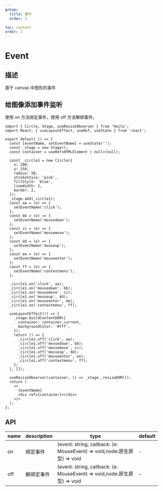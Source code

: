 ```yaml
---
group:
  title: 事件
  order: 3

toc: content
order: 1
---
```


# Event

## 描述

基于 canvas 中图形的事件

## 给图像添加事件监听

使用 on 方法绑定事件，使用 off 方法解绑事件。

```tsx
import { Circle, Stage, useResizeObserver } from 'heitu';
import React, { useLayoutEffect, useRef, useState } from 'react';

export default () => {
  const [eventName, setEventName] = useState('');
  const _stage = new Stage();
  const container = useRef<HTMLElement | null>(null);

  const _circle1 = new Circle({
    x: 200,
    y: 150,
    radius: 50,
    strokeStyle: 'pink',
    fillStyle: 'blue',
    lineWidth: 2,
    border: 2,
  });
  _stage.add(_circle1);
  const aa = (e) => {
    setEventName('click');
  };
  const bb = (e) => {
    setEventName('mousedown');
  };
  const cc = (e) => {
    setEventName('mousemove');
  };
  const dd = (e) => {
    setEventName('mouseup');
  };
  const ee = (e) => {
    setEventName('mouseenter');
  };
  const ff = (e) => {
    setEventName('contextmenu');
  };

  _circle1.on('click', aa);
  _circle1.on('mousedown', bb);
  _circle1.on('mousemove', cc);
  _circle1.on('mouseup', dd);
  _circle1.on('mouseenter', ee);
  _circle1.on('contextmenu', ff);

  useLayoutEffect(() => {
    _stage.buildContentDOM({
      container: container.current,
      backgroundColor: '#fff',
    });
    return () => {
      _circle1.off('click', aa);
      _circle1.off('mousedown', bb);
      _circle1.off('mousemove', cc);
      _circle1.off('mouseup', dd);
      _circle1.off('mouseenter', ee);
      _circle1.off('contextmenu', ff);
    };
  }, []);

  useResizeObserver(container, () => _stage._resizeDOM());
  return (
    <>
      {eventName}
      <div ref={container}></div>
    </>
  );
};
```

## API

| name | description | type                                                                     | default |
| ---- | ----------- | ------------------------------------------------------------------------ | ------- |
| on   | 绑定事件    | (event: string, callback: (e: MouseEvent) => void,node:原生原型) => void | -       |
| off  | 解绑定事件  | (event: string, callback: (e: MouseEvent) => void,node:原生原型) => void | -       |
